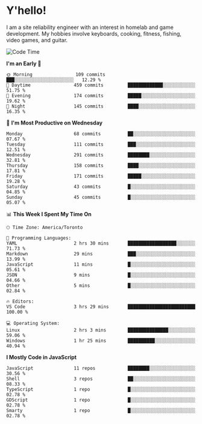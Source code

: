 # Y'hello!
I am a site reliability engineer with an interest in homelab and game development.
My hobbies involve keyboards, cooking, fitness, fishing, video games, and guitar.

<!--START_SECTION:waka-->
![Code Time](http://img.shields.io/badge/Code%20Time-43%20hrs%2011%20mins-blue)

**I'm an Early 🐤** 

```text
🌞 Morning                109 commits         ███░░░░░░░░░░░░░░░░░░░░░░   12.29 % 
🌆 Daytime                459 commits         █████████████░░░░░░░░░░░░   51.75 % 
🌃 Evening                174 commits         █████░░░░░░░░░░░░░░░░░░░░   19.62 % 
🌙 Night                  145 commits         ████░░░░░░░░░░░░░░░░░░░░░   16.35 % 
```
📅 **I'm Most Productive on Wednesday** 

```text
Monday                   68 commits          ██░░░░░░░░░░░░░░░░░░░░░░░   07.67 % 
Tuesday                  111 commits         ███░░░░░░░░░░░░░░░░░░░░░░   12.51 % 
Wednesday                291 commits         ████████░░░░░░░░░░░░░░░░░   32.81 % 
Thursday                 158 commits         ████░░░░░░░░░░░░░░░░░░░░░   17.81 % 
Friday                   171 commits         █████░░░░░░░░░░░░░░░░░░░░   19.28 % 
Saturday                 43 commits          █░░░░░░░░░░░░░░░░░░░░░░░░   04.85 % 
Sunday                   45 commits          █░░░░░░░░░░░░░░░░░░░░░░░░   05.07 % 
```


📊 **This Week I Spent My Time On** 

```text
🕑︎ Time Zone: America/Toronto

💬 Programming Languages: 
YAML                     2 hrs 30 mins       ██████████████████░░░░░░░   71.73 % 
Markdown                 29 mins             ███░░░░░░░░░░░░░░░░░░░░░░   13.99 % 
JavaScript               11 mins             █░░░░░░░░░░░░░░░░░░░░░░░░   05.61 % 
JSON                     9 mins              █░░░░░░░░░░░░░░░░░░░░░░░░   04.66 % 
Other                    5 mins              █░░░░░░░░░░░░░░░░░░░░░░░░   02.84 % 

🔥 Editors: 
VS Code                  3 hrs 29 mins       █████████████████████████   100.00 % 

💻 Operating System: 
Linux                    2 hrs 3 mins        ███████████████░░░░░░░░░░   59.06 % 
Windows                  1 hr 25 mins        ██████████░░░░░░░░░░░░░░░   40.94 % 
```

**I Mostly Code in JavaScript** 

```text
JavaScript               11 repos            ████████░░░░░░░░░░░░░░░░░   30.56 % 
Shell                    3 repos             ██░░░░░░░░░░░░░░░░░░░░░░░   08.33 % 
TypeScript               1 repo              █░░░░░░░░░░░░░░░░░░░░░░░░   02.78 % 
GDScript                 1 repo              █░░░░░░░░░░░░░░░░░░░░░░░░   02.78 % 
Smarty                   1 repo              █░░░░░░░░░░░░░░░░░░░░░░░░   02.78 % 
```




<!--END_SECTION:waka-->
